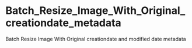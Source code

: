 # Batch_Resize_Image_With_Original_creationdate_metadata
Batch Resize Image With Original creationdate and modified date metadata
